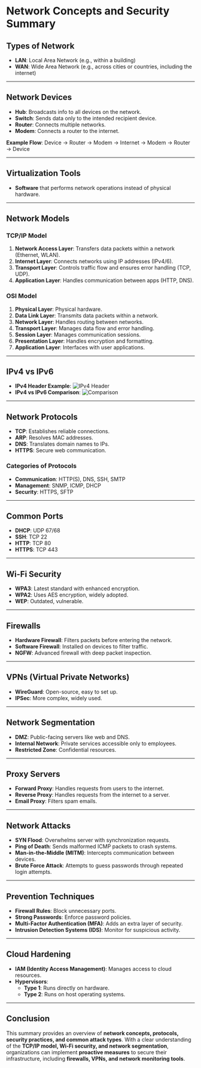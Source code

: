# **Network Concepts and Security Summary**

## **Types of Network**
- **LAN**: Local Area Network (e.g., within a building)
- **WAN**: Wide Area Network (e.g., across cities or countries, including the internet)

---

## **Network Devices**
- **Hub**: Broadcasts info to all devices on the network.
- **Switch**: Sends data only to the intended recipient device.
- **Router**: Connects multiple networks.
- **Modem**: Connects a router to the internet.

**Example Flow**: Device → Router → Modem → Internet → Modem → Router → Device

---

## **Virtualization Tools**
- **Software** that performs network operations instead of physical hardware.

---

## **Network Models**

### **TCP/IP Model**
1. **Network Access Layer**: Transfers data packets within a network (Ethernet, WLAN).
2. **Internet Layer**: Connects networks using IP addresses (IPv4/6).
3. **Transport Layer**: Controls traffic flow and ensures error handling (TCP, UDP).
4. **Application Layer**: Handles communication between apps (HTTP, DNS).

### **OSI Model**
1. **Physical Layer**: Physical hardware.
2. **Data Link Layer**: Transmits data packets within a network.
3. **Network Layer**: Handles routing between networks.
4. **Transport Layer**: Manages data flow and error handling.
5. **Session Layer**: Manages communication sessions.
6. **Presentation Layer**: Handles encryption and formatting.
7. **Application Layer**: Interfaces with user applications.

---

## **IPv4 vs IPv6**

- **IPv4 Header Example**:
  ![IPv4 Header](files/ipv4-packet.png)
- **IPv4 vs IPv6 Comparison**:
  ![Comparison](files/ipv4-vs-ipv6.png)

---

## **Network Protocols**
- **TCP**: Establishes reliable connections.
- **ARP**: Resolves MAC addresses.
- **DNS**: Translates domain names to IPs.
- **HTTPS**: Secure web communication.

### **Categories of Protocols**
- **Communication**: HTTP(S), DNS, SSH, SMTP
- **Management**: SNMP, ICMP, DHCP
- **Security**: HTTPS, SFTP

---

## **Common Ports**
- **DHCP**: UDP 67/68
- **SSH**: TCP 22
- **HTTP**: TCP 80
- **HTTPS**: TCP 443

---

## **Wi-Fi Security**
- **WPA3**: Latest standard with enhanced encryption.
- **WPA2**: Uses AES encryption, widely adopted.
- **WEP**: Outdated, vulnerable.

---

## **Firewalls**
- **Hardware Firewall**: Filters packets before entering the network.
- **Software Firewall**: Installed on devices to filter traffic.
- **NGFW**: Advanced firewall with deep packet inspection.

---

## **VPNs (Virtual Private Networks)**
- **WireGuard**: Open-source, easy to set up.
- **IPSec**: More complex, widely used.

---

## **Network Segmentation**
- **DMZ**: Public-facing servers like web and DNS.
- **Internal Network**: Private services accessible only to employees.
- **Restricted Zone**: Confidential resources.

---

## **Proxy Servers**
- **Forward Proxy**: Handles requests from users to the internet.
- **Reverse Proxy**: Handles requests from the internet to a server.
- **Email Proxy**: Filters spam emails.

---

## **Network Attacks**
- **SYN Flood**: Overwhelms server with synchronization requests.
- **Ping of Death**: Sends malformed ICMP packets to crash systems.
- **Man-in-the-Middle (MITM)**: Intercepts communication between devices.
- **Brute Force Attack**: Attempts to guess passwords through repeated login attempts.

---

## **Prevention Techniques**
- **Firewall Rules**: Block unnecessary ports.
- **Strong Passwords**: Enforce password policies.
- **Multi-Factor Authentication (MFA)**: Adds an extra layer of security.
- **Intrusion Detection Systems (IDS)**: Monitor for suspicious activity.

---

## **Cloud Hardening**
- **IAM (Identity Access Management)**: Manages access to cloud resources.
- **Hypervisors**:
  - **Type 1**: Runs directly on hardware.
  - **Type 2**: Runs on host operating systems.

---

## **Conclusion**
This summary provides an overview of **network concepts, protocols, security practices, and common attack types**. With a clear understanding of the **TCP/IP model, Wi-Fi security, and network segmentation**, organizations can implement **proactive measures** to secure their infrastructure, including **firewalls, VPNs, and network monitoring tools**.


